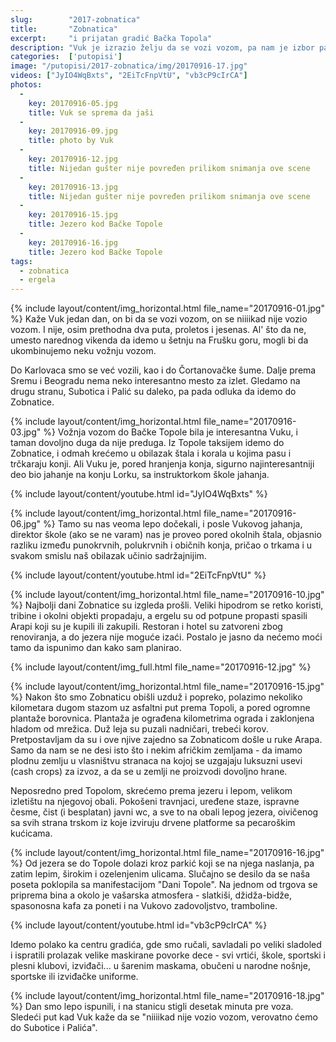 ```yaml
---
slug:        "2017-zobnatica"
title:       "Zobnatica"
excerpt:     "i prijatan gradić Bačka Topola"
description: "Vuk je izrazio želju da se vozi vozom, pa nam je izbor pao na Zobnaticu - dovoljno je blizu, ima šta će mu tamo biti interesantno, a ni Ela ni ja nismo bili od osnovne škole..."
categories:  ['putopisi']
image: "/putopisi/2017-zobnatica/img/20170916-17.jpg"
videos: ["JyIO4WqBxts", "2EiTcFnpVtU", "vb3cP9cIrCA"]
photos:
  -
    key: 20170916-05.jpg
    title: Vuk se sprema da jaši
  -
    key: 20170916-09.jpg
    title: photo by Vuk
  -
    key: 20170916-12.jpg
    title: Nijedan gušter nije povređen prilikom snimanja ove scene
  -
    key: 20170916-13.jpg
    title: Nijedan gušter nije povređen prilikom snimanja ove scene
  -
    key: 20170916-15.jpg
    title: Jezero kod Bačke Topole
  -
    key: 20170916-16.jpg
    title: Jezero kod Bačke Topole
tags:
  - zobnatica
  - ergela
---
```


{% include layout/content/img_horizontal.html file_name="20170916-01.jpg" %}
Kaže Vuk jedan dan, on bi da se vozi vozom, on se niiiikad nije vozio vozom. I nije, osim prethodna dva puta,
proletos i jesenas. Al' što da ne, umesto narednog vikenda da idemo u šetnju na Frušku goru, mogli bi da 
ukombinujemo neku vožnju vozom.

Do Karlovaca smo se već vozili, kao i do Čortanovačke šume. Dalje prema Sremu i Beogradu nema neko interesantno
mesto za izlet. Gledamo na drugu stranu, Subotica i Palić su daleko, pa pada odluka da idemo do Zobnatice.

{% include layout/content/img_horizontal.html file_name="20170916-03.jpg" %}
Vožnja vozom do Bačke Topole bila je interesantna Vuku, i taman dovoljno duga da nije preduga. Iz Topole taksijem
idemo do Zobnatice, i odmah krećemo u obilazak štala i korala u kojima pasu i trčkaraju konji. Ali Vuku je,
pored hranjenja konja, sigurno
najinteresantniji deo bio jahanje na konju Lorku, sa instruktorkom škole jahanja.

{% include layout/content/youtube.html id="JyIO4WqBxts" %}

{% include layout/content/img_horizontal.html file_name="20170916-06.jpg" %}
Tamo su nas veoma lepo dočekali, i posle Vukovog jahanja, direktor škole (ako se ne varam) nas je proveo pored
okolnih štala, objasnio razliku između punokrvnih, polukrvnih i običnih konja, pričao o trkama i u svakom smislu
naš obilazak učinio sadržajnijim.

{% include layout/content/youtube.html id="2EiTcFnpVtU" %}

{% include layout/content/img_horizontal.html file_name="20170916-10.jpg" %}
Najbolji dani Zobnatice su izgleda prošli. Veliki hipodrom se retko koristi, tribine i okolni objekti propadaju,
a ergelu su od potpune propasti spasili Arapi koji su je kupili ili zakupili. Restoran i hotel su zatvoreni zbog 
renoviranja, a do jezera nije moguće izaći. Postalo je jasno da nećemo moći tamo da ispunimo dan kako sam
planirao.

{% include layout/content/img_full.html file_name="20170916-12.jpg" %}

{% include layout/content/img_horizontal.html file_name="20170916-15.jpg" %}
Nakon što smo Zobnaticu obišli uzduž i popreko, polazimo nekoliko kilometara dugom stazom uz asfaltni put prema
Topoli, a pored ogromne plantaže borovnica. Plantaža je ograđena kilometrima ograda i zaklonjena hladom od mrežica. Duž
leja su puzali nadničari, trebeći korov. Pretpostavljam da su i ove njive zajedno sa Zobnaticom došle u ruke Arapa. Samo
da nam se ne desi isto što i nekim afričkim zemljama - da imamo plodnu zemlju u vlasništvu stranaca na kojoj se uzgajaju 
luksuzni usevi (cash crops) za izvoz, a da se u zemlji ne proizvodi dovoljno hrane.

Neposredno pred Topolom, skrećemo prema jezeru i lepom, velikom izletištu na njegovoj obali. Pokošeni
travnjaci, uređene staze, ispravne česme, čist (i besplatan) javni wc, a sve to na obali lepog jezera, oivičenog
sa svih strana trskom iz koje izviruju drvene platforme sa pecaroškim kućicama.

{% include layout/content/img_horizontal.html file_name="20170916-16.jpg" %}
Od jezera se do Topole dolazi kroz parkić koji se na njega naslanja, pa zatim lepim, širokim i ozelenjenim ulicama.
Slučajno se desilo da se naša poseta poklopila sa manifestacijom "Dani Topole". Na jednom od trgova se priprema
bina a okolo je vašarska atmosfera - slatkiši, džidža-bidže, spasonosna kafa za poneti i na Vukovo zadovoljstvo,
tramboline.

{% include layout/content/youtube.html id="vb3cP9cIrCA" %}

Idemo polako ka centru gradića, gde smo ručali, savladali po veliki sladoled i ispratili prolazak velike maskirane
povorke dece - svi vrtići, škole, sportski i plesni klubovi, izviđači... u šarenim maskama, obučeni u narodne nošnje, 
sportske ili izviđačke uniforme.

{% include layout/content/img_horizontal.html file_name="20170916-18.jpg" %}
Dan smo lepo ispunili, i na stanicu stigli desetak minuta pre voza. Sledeći put kad Vuk kaže da se "niiiikad nije
vozio vozom, verovatno ćemo do Subotice i Palića".